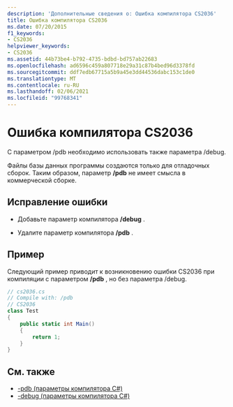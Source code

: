 ```yaml
---
description: 'Дополнительные сведения о: Ошибка компилятора CS2036'
title: Ошибка компилятора CS2036
ms.date: 07/20/2015
f1_keywords:
- CS2036
helpviewer_keywords:
- CS2036
ms.assetid: 44b73be4-b792-4735-bdbd-bd757ab22683
ms.openlocfilehash: ad6596c459a807718e29a31c87b4bed96d3378fd
ms.sourcegitcommit: ddf7edb67715a5b9a45e3dd44536dabc153c1de0
ms.translationtype: MT
ms.contentlocale: ru-RU
ms.lasthandoff: 02/06/2021
ms.locfileid: "99768341"
---
```

# <a name="compiler-error-cs2036"></a>Ошибка компилятора CS2036

С параметром /pdb необходимо использовать также параметра /debug.  
  
 Файлы базы данных программы создаются только для отладочных сборок. Таким образом, параметр **/pdb** не имеет смысла в коммерческой сборке.  
  
## <a name="to-correct-this-error"></a>Исправление ошибки  
  
- Добавьте параметр компилятора **/debug** .  
  
- Удалите параметр компилятора **/pdb** .  
  
## <a name="example"></a>Пример  

 Следующий пример приводит к возникновению ошибки CS2036 при компиляции с параметром **/pdb** , но без параметра /debug.  
  
```csharp  
// cs2036.cs  
// Compile with: /pdb  
// CS2036  
class Test  
{  
    public static int Main()  
    {  
        return 1;  
    }  
}  
```  
  
## <a name="see-also"></a>См. также

- [-pdb (параметры компилятора C#)](../language-reference/compiler-options/pdb-compiler-option.md)
- [-debug (параметры компилятора C#)](../language-reference/compiler-options/debug-compiler-option.md)
